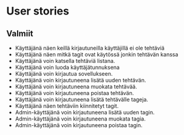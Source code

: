 # User stories

## Valmiit
* Käyttäjänä näen keillä kirjautuneilla käyttäjillä ei ole tehtäviä
* Käyttäjänä näen mitkä tagit ovat käytössä jonkin tehtävän kanssa
* Käyttäjänä voin katsella tehtäviä listana.
* Käyttäjänä voin luoda käyttäjätunnuksena
* Käyttäjänä voin kirjautua sovellukseen.
* Käyttäjänä voin kirjautuneena lisätä uuden tehtävän.
* Käyttäjänä voin kirjautuneena muokata tehtävää.
* Käyttäjänä voin kirjautuneena poistaa tehtävän.
* Käyttäjänä voin kirjautuneena lisätä tehtävälle tageja.
* Käyttäjänä näen tehtäviin kiinnitetyt tagit.
* Admin-käyttäjänä voin kirjautuneena lisätä uuden tagin.
* Admin-käyttäjänä voin kirjautuneena muokata tagia.
* Admin-käyttäjänä voin kirjautuneena poistaa tagin.

